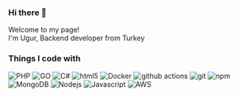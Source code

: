 ### Hi there 👋

<p>Welcome to my page! </br> I'm Ugur, Backend developer from Turkey</p>
<h3>Things I code with</h3>
<p>
  <img alt="PHP" src="https://img.shields.io/badge/PHP-777BB4?style=flat-square&logo=docker&logoColor=white" />
  <img alt="GO" src="https://img.shields.io/badge/Go-00ADD8?style=flat-square&logo=Node.js&logoColor=white" />
  <img alt="C#" src="https://img.shields.io/badge/C%23-239120?style=flat-square&logo=docker&logoColor=white" />
  <img alt="html5" src="https://img.shields.io/badge/-HTML5-E34F26?style=flat-square&logo=html5&logoColor=white" />
  <img alt="Docker" src="https://img.shields.io/badge/-Docker-46a2f1?style=flat-square&logo=docker&logoColor=white" />
  <img alt="github actions" src="https://img.shields.io/badge/-Github_Actions-2088FF?style=flat-square&logo=github-actions&logoColor=white" />
  <img alt="git" src="https://img.shields.io/badge/-Git-F05032?style=flat-square&logo=git&logoColor=white" />
  <img alt="npm" src="https://img.shields.io/badge/-NPM-CB3837?style=flat-square&logo=npm&logoColor=white" />
  <img alt="MongoDB" src="https://img.shields.io/badge/-MongoDB-13aa52?style=flat-square&logo=mongodb&logoColor=white" />
  <img alt="Nodejs" src="https://img.shields.io/badge/-Nodejs-43853d?style=flat-square&logo=Node.js&logoColor=white" />
  <img alt="Javascript" src="https://img.shields.io/badge/JavaScript-323330?style=flat-square&logo=Node.js&logoColor=white" />
  <img alt="AWS" src="https://img.shields.io/badge/Amazon_AWS-232F3E?style=flat-square&logo=Node.js&logoColor=white" />
</p>
